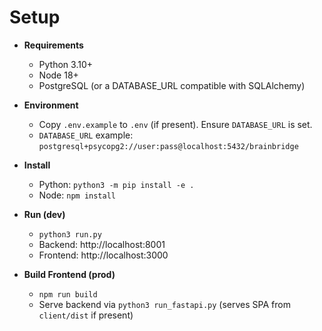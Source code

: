 # Setup

- __Requirements__
  - Python 3.10+
  - Node 18+
  - PostgreSQL (or a DATABASE_URL compatible with SQLAlchemy)

- __Environment__
  - Copy `.env.example` to `.env` (if present). Ensure `DATABASE_URL` is set.
  - `DATABASE_URL` example: `postgresql+psycopg2://user:pass@localhost:5432/brainbridge`

- __Install__
  - Python: `python3 -m pip install -e .`
  - Node: `npm install`

- __Run (dev)__
  - `python3 run.py`
  - Backend: http://localhost:8001
  - Frontend: http://localhost:3000

- __Build Frontend (prod)__
  - `npm run build`
  - Serve backend via `python3 run_fastapi.py` (serves SPA from `client/dist` if present)
